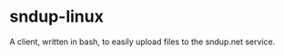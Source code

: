 sndup-linux
===========

A client, written in bash, to easily upload files to the sndup.net service.
